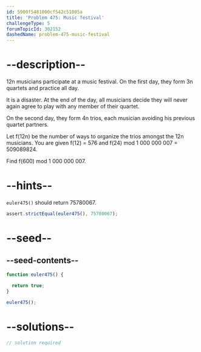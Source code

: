 ```yaml
---
id: 5900f5481000cf542c51005a
title: 'Problem 475: Music festival'
challengeType: 5
forumTopicId: 302152
dashedName: problem-475-music-festival
---
```


# --description--

12n musicians participate at a music festival. On the first day, they form 3n quartets and practice all day.

It is a disaster. At the end of the day, all musicians decide they will never again agree to play with any member of their quartet.

On the second day, they form 4n trios, each musician avoiding his previous quartet partners.

Let f(12n) be the number of ways to organize the trios amongst the 12n musicians. You are given f(12) = 576 and f(24) mod 1 000 000 007 = 509089824.

Find f(600) mod 1 000 000 007.

# --hints--

`euler475()` should return 75780067.

```js
assert.strictEqual(euler475(), 75780067);
```

# --seed--

## --seed-contents--

```js
function euler475() {

  return true;
}

euler475();
```

# --solutions--

```js
// solution required
```
